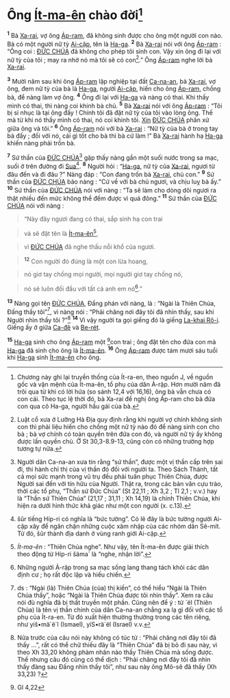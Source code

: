 # Ông [Ít-ma-ên]() chào đời[^1]
<sup><b>1</b></sup> Bà [Xa-rai](), vợ ông [Áp-ram](), đã không sinh được cho ông một người con nào. Bà có một người nữ tỳ [Ai-cập](), tên là [Ha-ga](). <sup><b>2</b></sup> Bà [Xa-rai]() nói với ông [Áp-ram]() : “Ông coi : [ĐỨC CHÚA]() đã không cho phép tôi sinh con. Vậy xin ông đi lại với nữ tỳ của tôi ; may ra nhờ nó mà tôi sẽ có con[^2].” Ông [Áp-ram]() nghe lời bà [Xa-rai]().

<sup><b>3</b></sup> Mười năm sau khi ông [Áp-ram]() lập nghiệp tại đất [Ca-na-an](), bà [Xa-rai](), vợ ông, đem nữ tỳ của bà là [Ha-ga](), người [Ai-cập](), hiến cho ông [Áp-ram](), chồng bà, để nàng làm vợ ông. <sup><b>4</b></sup> Ông đi lại với [Ha-ga]() và nàng có thai. Khi thấy mình có thai, thì nàng coi khinh bà chủ. <sup><b>5</b></sup> Bà [Xa-rai]() nói với ông [Áp-ram]() : “Tôi bị sỉ nhục là tại ông đấy ! Chính tôi đã đặt nữ tỳ của tôi vào lòng ông. Thế mà từ khi nó thấy mình có thai, nó coi khinh tôi. [Xin]() [ĐỨC CHÚA]() phân xử giữa ông và tôi.” <sup><b>6</b></sup> Ông [Áp-ram]() nói với bà [Xa-rai]() : “Nữ tỳ của bà ở trong tay bà đấy ; đối với nó, cái gì tốt cho bà thì bà cứ làm !” Bà [Xa-rai]() hành hạ [Ha-ga]() khiến nàng phải trốn bà.

<sup><b>7</b></sup> Sứ thần của [ĐỨC CHÚA]()[^3] gặp thấy nàng gần một suối nước trong sa mạc, suối ở trên đường đi [Sua]()[^4]. <sup><b>8</b></sup> Người hỏi : “[Ha-ga](), nữ tỳ của [Xa-rai](), ngươi từ đâu đến và đi đâu ?” Nàng đáp : “Con đang trốn bà [Xa-rai](), chủ con.” <sup><b>9</b></sup> Sứ thần của [ĐỨC CHÚA]() bảo nàng : “Cứ về với bà chủ ngươi, và chịu luỵ bà ấy.” <sup><b>10</b></sup> Sứ thần của [ĐỨC CHÚA]() nói với nàng : “Ta sẽ làm cho dòng dõi ngươi ra thật nhiều đến mức không thể đếm được vì quá đông.” <sup><b>11</b></sup> Sứ thần của [ĐỨC CHÚA]() nói với nàng :


> “Này đây ngươi đang có thai, sắp sinh hạ con trai
>


> và sẽ đặt tên là [Ít-ma-ên]()[^5],
>


> vì [ĐỨC CHÚA]() đã nghe thấu nỗi khổ của ngươi.
>


> <sup><b>12</b></sup> Con người đó đúng là một con lừa hoang,
>


> nó giơ tay chống mọi người, mọi người giơ tay chống nó,
>


> nó sẽ luôn đối đầu với tất cả anh em nó[^6].”
>

<sup><b>13</b></sup> Nàng gọi tên [ĐỨC CHÚA](), Đấng phán với nàng, là : “Ngài là Thiên Chúa, Đấng thấy tôi”[^7], vì nàng nói : “Phải chăng nơi đây tôi đã nhìn thấy, sau khi Người nhìn thấy tôi ?”[^8] <sup><b>14</b></sup> Vì vậy người ta gọi giếng đó là giếng [La-khai Rô-i](). Giếng ấy ở giữa [Ca-đê]() và [Be-rét]().

<sup><b>15</b></sup> [Ha-ga]() sinh cho ông [Áp-ram]() một [^1*]con trai ; ông đặt tên cho đứa con mà [Ha-ga]() đã sinh cho ông là [Ít-ma-ên](). <sup><b>16</b></sup> Ông [Áp-ram]() được tám mươi sáu tuổi khi [Ha-ga]() sinh [Ít-ma-ên]() cho ông.

[^1]: Chương này ghi lại truyền thống của Ít-ra-en, theo nguồn J, về nguồn gốc và vận mệnh của Ít-ma-ên, tổ phụ của dân Ả-rập. Hơn mười năm đã trôi qua từ khi có lời hứa (so sánh 12,4 với 16,16), ông bà vẫn chưa có con cái. Theo tục lệ thời đó, bà Xa-rai đề nghị ông Áp-ram cho bà đứa con qua cô Ha-ga, người hầu gái của bà.
[^2]: Luật cổ xưa ở Lưỡng Hà Địa quy định rằng khi người vợ chính không sinh con thì phải liệu hiến cho chồng một nữ tỳ nào đó để nàng sinh con cho bà ; bà vợ chính có toàn quyền trên đứa con đó, và người nữ tỳ ấy không được lấn quyền chủ. Ở St 30,3-8.9-13, cũng còn có những trường hợp tương tự nữa.
[^3]: Người dân Ca-na-an xưa tin rằng “sứ thần”, được một vị thần cấp trên sai đi, thi hành chỉ thị của vị thần đó đối với người ta. Theo Sách Thánh, tất cả mọi sức mạnh trong vũ trụ đều phải tuân phục Thiên Chúa, được Người sai đến với tín hữu của Người. Thật ra, trong các bản văn cựu trào, thời các tổ phụ, “Thần sứ Đức Chúa” (St 22,11 ; Xh 3,2 ; Tl 2,1 ; v.v.) hay là “Thần sứ Thiên Chúa” (21,17 ; 31,11 ; Xh 14,19) là chính Thiên Chúa, khi hiện ra dưới hình thức khả giác như một con người (x. c.13).
[^4]: šûr tiếng Híp-ri có nghĩa là “bức tường”. Có lẽ đây là bức tường người Ai-cập xây để ngăn chặn những cuộc xâm nhập của các nhóm dân Sê-mít. Từ đó, šûr thành địa danh ở vùng ranh giới Ai-cập.
[^5]: *Ít-ma-ên* : “Thiên Chúa nghe”. Như vậy, tên Ít-ma-ên được giải thích theo động từ Híp-ri šäma\` là “nghe, nhận lời”.
[^6]: Những người Ả-rập trong sa mạc sống lang thang tách khỏi các dân định cư ; họ rất độc lập và hiếu chiến.
[^7]: ds : “Ngài (là) Thiên Chúa (của) thị kiến”, có thể hiểu “Ngài là Thiên Chúa thấy”, hoặc “Ngài là Thiên Chúa được tôi nhìn thấy”. Xem ra câu nói đủ nghĩa đã bị thất truyền một phần. Cũng nên để ý : từ ´ël (Thiên Chúa) là tên vị thần chính của dân Ca-na-an chẳng xa lạ gì đối với các tổ phụ của Ít-ra-en. Từ đó xuất hiện thường thường trong các tên riêng, như yiš•mä\`ë´l (Ismael), yiS•rä´ël (Israel) v.v.
[^8]: Nửa trước của câu nói này không có túc từ : “Phải chăng nơi đây tôi đã thấy ...”, rất có thể chữ thiếu đây là “Thiên Chúa” đã bị bỏ đi sau này, vì theo Xh 33,20 không phàm nhân nào thấy Thiên Chúa mà sống được. Thế nhưng câu đó cũng có thể dịch : “Phải chăng nơi đây tôi đã nhìn thấy đàng sau Đấng nhìn thấy tôi”, như sau này ông Mô-sê đã thấy (Xh 33,23) ?
[^1*]: Gl 4,22